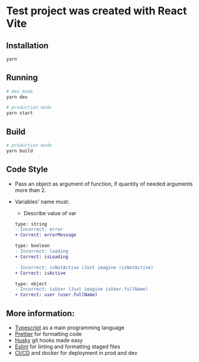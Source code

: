 # Test project was created with React Vite



## Installation

```bash
yarn
```

## Running

```bash
# dev mode
yarn dev

# production mode
yarn start
```

## Build

```bash
# production mode
yarn build
```

## Code Style

- Pass an object as argument of function, if quantity of needed arguments more than 2.
- Variables' name must:

  - Describe value of var

  ```diff
  type: string
  - Incorrect: error
  + Correct: errorMessage

  type: boolean
  - Incorrect: loading
  + Correct: isLoading

  - Incorrect: isNotActive (Just imagine !isNotActive)
  + Correct: isActive

  type: object
  - Incorrect: isUser (Just imagine isUser.fullName)
  + Correct: user (user.fullName)
  ```

## More information:

- [Typescript](https://www.typescriptlang.org/) as a main programming language
- [Prettier](https://prettier.io/docs/en/index.html) for formatting code
- [Husky](https://typicode.github.io/husky/#/) git hooks made easy
- [Eslint](https://eslint.org) for linting and formatting staged files
- [CI/CD](https://github.blog/2022-02-02-build-ci-cd-pipeline-github-actions-four-steps) and docker for deployment in prod and dev
